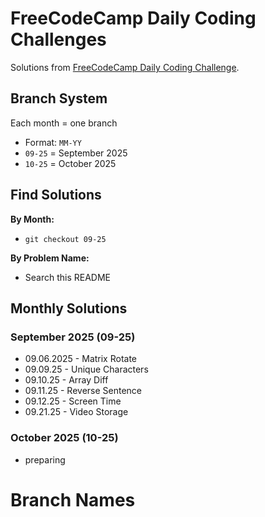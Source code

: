 # FreeCodeCamp Daily Coding Challenges

Solutions from [FreeCodeCamp Daily Coding Challenge](https://www.freecodecamp.org/learn/daily-coding-challenge/).

## Branch System

Each month = one branch

- Format: `MM-YY`
- `09-25` = September 2025
- `10-25` = October 2025

## Find Solutions

**By Month:**

- `git checkout 09-25`

**By Problem Name:**

- Search this README

## Monthly Solutions

### September 2025 (09-25)

- 09.06.2025 - Matrix Rotate
- 09.09.25 - Unique Characters
- 09.10.25 - Array Diff
- 09.11.25 - Reverse Sentence
- 09.12.25 - Screen Time
- 09.21.25 - Video Storage

### October 2025 (10-25)

- preparing

# Branch Names
